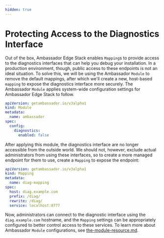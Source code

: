 ```yaml
---
hidden: true
---
```


# Protecting Access to the Diagnostics Interface

Out of the box, Ambassador Edge Stack enables `Mapping`s to provide access to the diagnostics interfaces that can help you debug your installation. In a production environment, though, public access to these endpoints is not an ideal situation. To solve this, we will be using the Ambassador `Module` to remove the default mappings, after which we'll create a new, host-based `mapping` to expose the diagnostics interface more securely. The Ambassador `Module` applies system-wide configuration settings for Ambassador Edge Stack to follow.

```yaml
apiVersion: getambassador.io/v3alpha1
kind: Module
metadata:
  name: ambassador
spec:
  config:
    diagnostics:
      enabled: false
```

After applying this module, the diagnostics interface are no longer accessible from the outside world. We should not, however, exclude actual administrators from using these interfaces, so to create a more managed endpoint for them to use, create a `Mapping` to expose the endpoint:

```yaml
apiVersion: getambassador.io/v3alpha1
kind: Mapping
metadata:
  name: diag-mapping
spec:
  host: diag.example.com
  prefix: /diag/
  rewrite: /diag/
  service: localhost:8777
```

Now, administrators can connect to the diagnostic interface using the `diag.example.com` hostname, and the `Mapping` settings can be appropriately configured to better control access to these services. To learn more about Ambassador `Module` configurations, see [the-module-resource.md](technical-reference/using-custom-resources/the-module-resource.md "mention").
